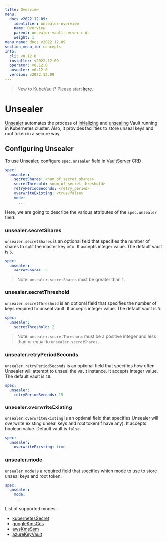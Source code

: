 ```yaml
---
title: Overview
menu:
  docs_v2022.12.09:
    identifier: unsealer-overview
    name: Overview
    parent: unsealer-vault-server-crds
    weight: 1
menu_name: docs_v2022.12.09
section_menu_id: concepts
info:
  cli: v0.12.0
  installer: v2022.12.09
  operator: v0.12.0
  unsealer: v0.12.0
  version: v2022.12.09
---
```


> New to KubeVault? Please start [here](/docs/v2022.12.09/concepts/README).

# Unsealer

[Unsealer](https://github.com/kubevault/unsealer) automates the process of [initializing](https://www.vaultproject.io/docs/commands/operator/init.html) and [unsealing](https://www.vaultproject.io/docs/concepts/seal.html#unsealing) Vault running in Kubernetes cluster. Also, it provides facilities to store unseal keys and root token in a secure way.

## Configuring Unsealer

To use Unsealer, configure `spec.unsealer` field in [VaultServer](/docs/v2022.12.09/concepts/vault-server-crds/vaultserver) CRD .

```yaml
spec:
  unsealer:
    secretShares: <num_of_secret_shares>
    secretThresold: <num_of_secret_threshold>
    retryPeriodSeconds: <retry_period>
    overwriteExisting: <true/false>
    mode:
      ...
```

Here, we are going to describe the various attributes of the `spec.unsealer` field.

### unsealer.secretShares

`unsealer.secretShares` is an optional field that specifies the number of shares to split the master key into. It accepts integer value. The default vault is `5`.

```yaml
spec:
  unsealer:
    secretShares: 5
```

> Note: `unsealer.secretShares` must be greater than 1.

### unsealer.secretThreshold

`unsealer.secretThreshold` is an optional field that specifies the number of keys required to unseal vault. It accepts integer value. The default vault is `3`.

```yaml
spec:
  unsealer:
    secretThreshold: 2
```

> Note: `unsealer.secretThreshold` must be a positive integer and less than or equal to `unsealer.secretShares`.

### unsealer.retryPeriodSeconds

`unsealer.retryPeriodSeconds` is an optional field that specifies how often Unsealer will attempt to unseal the vault instance. It accepts integer value. The default vault is `10`.

```yaml
spec:
  unsealer:
    retryPeriodSeconds: 15
```

### unsealer.overwriteExisting

`unsealer.overwriteExisting` is an optional field that specifies Unsealer will overwrite existing unseal keys and root token(if have any). It accepts boolean value. Default vault is `false`.

```yaml
spec:
  unsealer:
    overwriteExisting: true
```

### unsealer.mode

`unsealer.mode` is a required field that specifies which mode to use to store unseal keys and root token.

```yaml
spec:
  unsealer:
    mode:
    ...
```

List of supported modes:

- [kubernetesSecret](/docs/v2022.12.09/concepts/vault-server-crds/unsealer/kubernetes_secret)
- [googleKmsGcs](/docs/v2022.12.09/concepts/vault-server-crds/unsealer/google_kms_gcs)
- [awsKmsSsm](/docs/v2022.12.09/concepts/vault-server-crds/unsealer/aws_kms_ssm)
- [azureKeyVault](/docs/v2022.12.09/concepts/vault-server-crds/unsealer/azure_key_vault)
